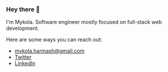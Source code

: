### Hey there 👋

I'm Mykola. Software engineer mostly focused on full-stack web development.

Here are some ways you can reach out:

* [mykola.harmash@gmail.com](mailto:mykola.harmash@gmail.com)
* [Twitter](https://twitter.com/mykola_harmash)
* [LinkedIn](https://www.linkedin.com/in/mykolaharmash/)
